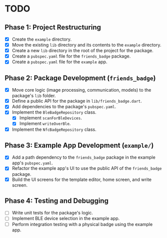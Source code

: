 # TODO

## Phase 1: Project Restructuring

- [x] Create the `example` directory.
- [x] Move the existing `lib` directory and its contents to the `example` directory.
- [x] Create a new `lib` directory in the root of the project for the package.
- [x] Create a `pubspec.yaml` file for the `friends_badge` package.
- [x] Create a `pubspec.yaml` file for the `example` app.

## Phase 2: Package Development (`friends_badge`)

- [x] Move core logic (image processing, communication, models) to the package's `lib` folder.
- [x] Define a public API for the package in `lib/friends_badge.dart`.
- [x] Add dependencies to the package's `pubspec.yaml`.
- [x] Implement the `BleBadgeRepository` class.
  - [x] Implement `scanForBleDevices`.
  - [x] Implement `writeOverBle`.
- [x] Implement the `NfcBadgeRepository` class.

## Phase 3: Example App Development (`example/`)

- [x] Add a path dependency to the `friends_badge` package in the example app's `pubspec.yaml`.
- [x] Refactor the example app's UI to use the public API of the `friends_badge` package.
- [x] Build the UI screens for the template editor, home screen, and write screen.

## Phase 4: Testing and Debugging

- [ ] Write unit tests for the package's logic.
- [ ] Implement BLE device selection in the example app.
- [ ] Perform integration testing with a physical badge using the example app.